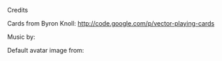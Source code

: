 Credits

Cards from Byron Knoll: http://code.google.com/p/vector-playing-cards

Music by:

Default avatar image from:
